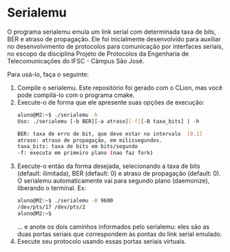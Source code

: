 # Serialemu

O programa serialemu emula um link serial com determinada taxa de bits, BER e atraso de propagação. Ele foi inicialmente desenvolvido para auxiliar no desenvolvimento de protocolos para comunicação por interfaces seriais, no escopo da disciplina Projeto de Protocolos da Engenharia de Telecomunicações do IFSC - Câmpus São José.

Para usá-lo, faça o seguinte:
1. Compile o serialemu. Este repositório foi gerado com o CLion, mas você pode compilá-lo com o programa cmake.
1. Execute-o de forma que ele apresente suas opções de execução:
   ```sh
   aluno@M2:~$ ./serialemu -h
   Uso: ./serialemu [-b BER][-a atraso][-f][-B taxa_bits] | -h

   BER: taxa de erro de bit, que deve estar no intervalo  [0,1]
   atraso: atraso de propagação, em milissegundos.
   taxa_bits: taxa de bits em bits/segundo
   -f: executa em primeiro plano (nao faz fork)
   ``` 
1. Execute-o então da forma desejada, selecionando a taxa de bits (default: ilimitada), BER (default: 0) e atraso de propagação (default: 0). O serialemu automaticamente vai para segundo plano (daemonize), liberando o terminal. Ex:
   ```sh
   aluno@M2:~$ ./serialemu -B 9600
   /dev/pts/17 /dev/pts/2
   aluno@M2:~$
   ```
   ... e anote os dois caminhos informados pelo serialemu: eles são as duas portas seriais que correspondem às pontas do link serial emulado.
1. Execute seu protocolo usando essas portas seriais virtuais.

